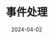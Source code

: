 ---
title: "事件处理"
date: 2024-04-02
description: ""
cover: https://github.com/Gjt-9520/Resource/blob/main/Aimage-135/Aimage111.jpg?raw=true
tags: ["GUI"]
category: "学习笔记"
updated: 2024-04-03
swiper_index: 
top_group_index: 
---